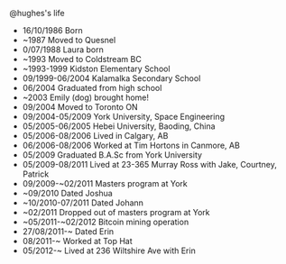 @hughes's life

- 16/10/1986 Born
- ~1987 Moved to Quesnel
- 0/07/1988 Laura born
- ~1993 Moved to Coldstream BC
- ~1993-1999 Kidston Elementary School
- 09/1999-06/2004 Kalamalka Secondary School
- 06/2004 Graduated from high school
- ~2003 Emily (dog) brought home!
- 09/2004 Moved to Toronto ON
- 09/2004-05/2009 York University, Space Engineering
- 05/2005-06/2005 Hebei University, Baoding, China
- 05/2006-08/2006 Lived in Calgary, AB
- 06/2006-08/2006 Worked at Tim Hortons in Canmore, AB
- 05/2009 Graduated B.A.Sc from York University
- 05/2009-08/2011 Lived at 23-365 Murray Ross with Jake, Courtney, Patrick
- 09/2009-~02/2011 Masters program at York
- ~09/2010 Dated Joshua
- ~10/2010-07/2011 Dated Johann
- ~02/2011 Dropped out of masters program at York
- ~05/2011-~02/2012 Bitcoin mining operation
- 27/08/2011-~ Dated Erin
- 08/2011-~ Worked at Top Hat
- 05/2012-~ Lived at 236 Wiltshire Ave with Erin
